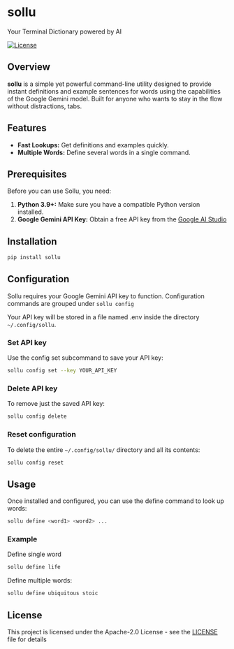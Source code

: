 # sollu
Your Terminal Dictionary powered by AI

[![License](https://img.shields.io/badge/license-Apache--2.0-blue.svg)](https://github.com/ash-01xor/Sollu/blob/main/LICENSE)

## Overview

**sollu** is a simple yet powerful command-line utility designed to provide instant definitions and example sentences for words using the capabilities of the Google Gemini model. Built for anyone who wants to stay in the flow without distractions, tabs.

## Features

- **Fast Lookups:** Get definitions and examples quickly.
- **Multiple Words:** Define several words in a single command.

## Prerequisites

Before you can use Sollu, you need:

1.  **Python 3.9+:** Make sure you have a compatible Python version installed.
2.  **Google Gemini API Key:** Obtain a free API key from the [Google AI Studio](https://makersuite.google.com/app/apikey)

## Installation 

```bash
pip install sollu
```

## Configuration

Sollu requires your Google Gemini API key to function. Configuration commands are grouped under `sollu config`

Your API key will be stored in a file named .env inside the directory `~/.config/sollu`.

### Set API key
Use the config set subcommand to save your API key:
```bash
sollu config set --key YOUR_API_KEY
```
### Delete API key
To remove just the saved API key:
```bash  
sollu config delete
```
### Reset configuration
To delete the entire `~/.config/sollu/` directory and all its contents:
```bash  
sollu config reset
```

## Usage

Once installed and configured, you can use the define command to look up words:
```bash
sollu define <word1> <word2> ...
```
### Example
Define single word
```bash
sollu define life
```
Define multiple words:
```bash
sollu define ubiquitous stoic
```

## License

This project is licensed under the Apache-2.0 License - see the [LICENSE](LICENSE) file for details
